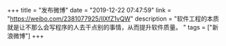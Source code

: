 +++
title = "发布微博"
date = "2019-12-22 07:47:59"
link = "https://weibo.com/2381077925/IlXfZ1vQW"
description = "软件工程的本质就是让不那么会写程序的人去干点别的事情，从而提升软件质量。 "
tags = ["新浪微博"]
+++

